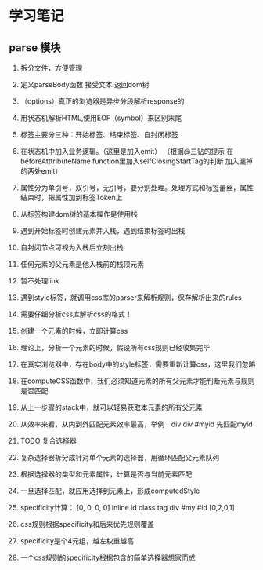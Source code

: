 # 学习笔记

## parse 模块

1. 拆分文件，方便管理
2. 定义parseBody函数 接受文本 返回dom树
3. （options）真正的浏览器是异步分段解析response的
4. 用状态机解析HTML,使用EOF（symbol）来区别末尾
5. 标签主要分三种：开始标签、结束标签、自封闭标签
6. 在状态机中加入业务逻辑。（这里是加入emit）
  （根据@三钻的提示 在beforeAtttributeName function里加入selfClosingStartTag的判断 加入漏掉的两处emit）

7. 属性分为单引号，双引号，无引号，要分别处理。处理方式和标签蕾丝，属性结束时，把属性加到标签Token上

8. 从标签构建dom树的基本操作是使用栈
9. 遇到开始标签时创建元素并入栈，遇到结束标签时出栈
10. 自封闭节点可视为入栈后立刻出栈
11. 任何元素的父元素是他入栈前的栈顶元素
12. 暂不处理link 
13. 遇到style标签，就调用css库的parser来解析规则，保存解析出来的rules
14. 需要仔细分析css库解析css的格式！
15. 创建一个元素的时候，立即计算css
16. 理论上，分析一个元素的时候，假设所有css规则已经收集完毕
17. 在真实浏览器中，存在body中的style标签，需要重新计算css，这里我们忽略
18. 在computeCSS函数中，我们必须知道元素的所有父元素才能判断元素与规则是否匹配
19. 从上一步骤的stack中，就可以轻易获取本元素的所有父元素 
20. 从效率来看，从内到外匹配元素效率最高，举例：div div #myid 先匹配myid
21. TODO 复合选择器
22. 复杂选择器拆分成针对单个元素的选择器，用循环匹配父元素队列
23. 根据选择器的类型和元素属性，计算是否与当前元素匹配
24. 一旦选择匹配，就应用选择到元素上，形成computedStyle
25. specificity计算：
    [0, 0, 0,  0]
    inline id class tag
    div #my #id
    [0,2,0,1]
26. css规则根据specificity和后来优先规则覆盖
27. specificity是个4元组，越左权重越高
28. 一个css规则的specificity根据包含的简单选择器想家而成

